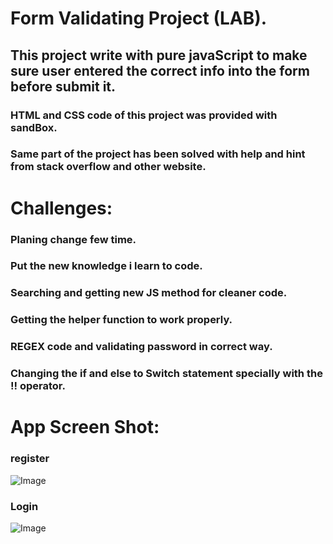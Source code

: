 # Form Validating Project (LAB).

## This project write with pure javaScript to make sure user entered the correct info into the form before submit it.

### HTML and CSS code of this project was provided with sandBox.

### Same part of the project has been solved with help and hint from stack overflow and other website.

# Challenges:

### Planing change few time.

### Put the new knowledge i learn to code.

### Searching and getting new JS method for cleaner code.

### Getting the helper function to work properly.

### REGEX code and validating password in correct way.

### Changing the if and else to Switch statement specially with the !! operator.


# App Screen Shot:
### register
![Image](https://github.com/user-attachments/assets/9972bb64-31d5-412a-8589-927e37b69070)

### Login
![Image](https://github.com/user-attachments/assets/fa2b9be3-f06c-425c-9bea-f08d7489e38d)
